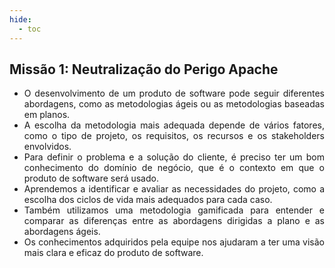 ```yaml
---
hide:
  - toc
---
```


## Missão 1: Neutralização do Perigo Apache

<ul style="text-align:justify;">
  <li>O desenvolvimento de um produto de software pode seguir diferentes abordagens, como as metodologias ágeis ou as metodologias baseadas em planos.</li>
  <li>A escolha da metodologia mais adequada depende de vários fatores, como o tipo de projeto, os requisitos, os recursos e os stakeholders envolvidos.</li>
  <li>Para definir o problema e a solução do cliente, é preciso ter um bom conhecimento do domínio de negócio, que é o contexto em que o produto de software será usado.</li>
  <li>Aprendemos a identificar e avaliar as necessidades do projeto, como a escolha dos ciclos de vida mais adequados para cada caso.</li>
  <li>Também utilizamos uma metodologia gamificada para entender e comparar as diferenças entre as abordagens dirigidas a plano e as abordagens ágeis.</li>
  <li>Os conhecimentos adquiridos pela equipe nos ajudaram a ter uma visão mais clara e eficaz do produto de software.</li>
</ul>

